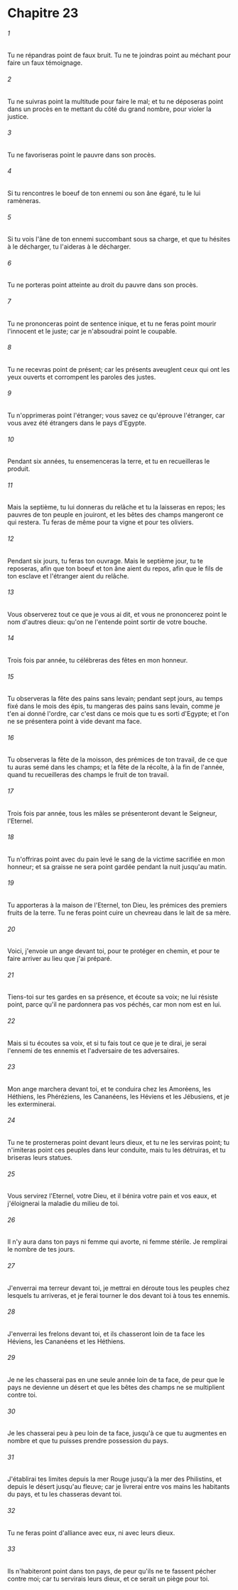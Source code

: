 # Chapitre 23

###### 1
Tu ne répandras point de faux bruit. Tu ne te joindras point au méchant pour faire un faux témoignage.
###### 2
Tu ne suivras point la multitude pour faire le mal; et tu ne déposeras point dans un procès en te mettant du côté du grand nombre, pour violer la justice.
###### 3
Tu ne favoriseras point le pauvre dans son procès.
###### 4
Si tu rencontres le boeuf de ton ennemi ou son âne égaré, tu le lui ramèneras.
###### 5
Si tu vois l'âne de ton ennemi succombant sous sa charge, et que tu hésites à le décharger, tu l'aideras à le décharger.
###### 6
Tu ne porteras point atteinte au droit du pauvre dans son procès.
###### 7
Tu ne prononceras point de sentence inique, et tu ne feras point mourir l'innocent et le juste; car je n'absoudrai point le coupable.
###### 8
Tu ne recevras point de présent; car les présents aveuglent ceux qui ont les yeux ouverts et corrompent les paroles des justes.
###### 9
Tu n'opprimeras point l'étranger; vous savez ce qu'éprouve l'étranger, car vous avez été étrangers dans le pays d'Egypte.
###### 10
Pendant six années, tu ensemenceras la terre, et tu en recueilleras le produit.
###### 11
Mais la septième, tu lui donneras du relâche et tu la laisseras en repos; les pauvres de ton peuple en jouiront, et les bêtes des champs mangeront ce qui restera. Tu feras de même pour ta vigne et pour tes oliviers.
###### 12
Pendant six jours, tu feras ton ouvrage. Mais le septième jour, tu te reposeras, afin que ton boeuf et ton âne aient du repos, afin que le fils de ton esclave et l'étranger aient du relâche.
###### 13
Vous observerez tout ce que je vous ai dit, et vous ne prononcerez point le nom d'autres dieux: qu'on ne l'entende point sortir de votre bouche.
###### 14
Trois fois par année, tu célébreras des fêtes en mon honneur.
###### 15
Tu observeras la fête des pains sans levain; pendant sept jours, au temps fixé dans le mois des épis, tu mangeras des pains sans levain, comme je t'en ai donné l'ordre, car c'est dans ce mois que tu es sorti d'Egypte; et l'on ne se présentera point à vide devant ma face.
###### 16
Tu observeras la fête de la moisson, des prémices de ton travail, de ce que tu auras semé dans les champs; et la fête de la récolte, à la fin de l'année, quand tu recueilleras des champs le fruit de ton travail.
###### 17
Trois fois par année, tous les mâles se présenteront devant le Seigneur, l'Eternel.
###### 18
Tu n'offriras point avec du pain levé le sang de la victime sacrifiée en mon honneur; et sa graisse ne sera point gardée pendant la nuit jusqu'au matin.
###### 19
Tu apporteras à la maison de l'Eternel, ton Dieu, les prémices des premiers fruits de la terre. Tu ne feras point cuire un chevreau dans le lait de sa mère.
###### 20
Voici, j'envoie un ange devant toi, pour te protéger en chemin, et pour te faire arriver au lieu que j'ai préparé.
###### 21
Tiens-toi sur tes gardes en sa présence, et écoute sa voix; ne lui résiste point, parce qu'il ne pardonnera pas vos péchés, car mon nom est en lui.
###### 22
Mais si tu écoutes sa voix, et si tu fais tout ce que je te dirai, je serai l'ennemi de tes ennemis et l'adversaire de tes adversaires.
###### 23
Mon ange marchera devant toi, et te conduira chez les Amoréens, les Héthiens, les Phéréziens, les Cananéens, les Héviens et les Jébusiens, et je les exterminerai.
###### 24
Tu ne te prosterneras point devant leurs dieux, et tu ne les serviras point; tu n'imiteras point ces peuples dans leur conduite, mais tu les détruiras, et tu briseras leurs statues.
###### 25
Vous servirez l'Eternel, votre Dieu, et il bénira votre pain et vos eaux, et j'éloignerai la maladie du milieu de toi.
###### 26
Il n'y aura dans ton pays ni femme qui avorte, ni femme stérile. Je remplirai le nombre de tes jours.
###### 27
J'enverrai ma terreur devant toi, je mettrai en déroute tous les peuples chez lesquels tu arriveras, et je ferai tourner le dos devant toi à tous tes ennemis.
###### 28
J'enverrai les frelons devant toi, et ils chasseront loin de ta face les Héviens, les Cananéens et les Héthiens.
###### 29
Je ne les chasserai pas en une seule année loin de ta face, de peur que le pays ne devienne un désert et que les bêtes des champs ne se multiplient contre toi.
###### 30
Je les chasserai peu à peu loin de ta face, jusqu'à ce que tu augmentes en nombre et que tu puisses prendre possession du pays.
###### 31
J'établirai tes limites depuis la mer Rouge jusqu'à la mer des Philistins, et depuis le désert jusqu'au fleuve; car je livrerai entre vos mains les habitants du pays, et tu les chasseras devant toi.
###### 32
Tu ne feras point d'alliance avec eux, ni avec leurs dieux.
###### 33
Ils n'habiteront point dans ton pays, de peur qu'ils ne te fassent pécher contre moi; car tu servirais leurs dieux, et ce serait un piège pour toi.
